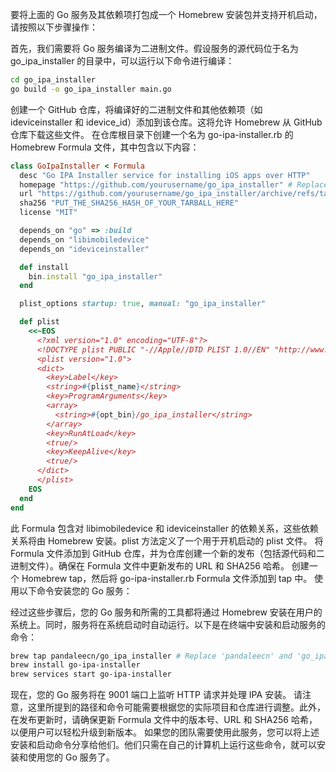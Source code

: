 要将上面的 Go 服务及其依赖项打包成一个 Homebrew 安装包并支持开机启动，请按照以下步骤操作：

首先，我们需要将 Go 服务编译为二进制文件。假设服务的源代码位于名为 go_ipa_installer 的目录中，可以运行以下命令进行编译：
```sh
cd go_ipa_installer
go build -o go_ipa_installer main.go
```

创建一个 GitHub 仓库，将编译好的二进制文件和其他依赖项（如 ideviceinstaller 和 idevice_id）添加到该仓库。这将允许 Homebrew 从 GitHub 仓库下载这些文件。
在仓库根目录下创建一个名为 go-ipa-installer.rb 的 Homebrew Formula 文件，其中包含以下内容：

```ruby
class GoIpaInstaller < Formula
  desc "Go IPA Installer service for installing iOS apps over HTTP"
  homepage "https://github.com/yourusername/go_ipa_installer" # Replace 'yourusername' with your actual GitHub username
  url "https://github.com/yourusername/go_ipa_installer/archive/refs/tags/v1.0.0.tar.gz" # Replace with the correct URL to the tarball of the release
  sha256 "PUT_THE_SHA256_HASH_OF_YOUR_TARBALL_HERE"
  license "MIT"

  depends_on "go" => :build
  depends_on "libimobiledevice"
  depends_on "ideviceinstaller"

  def install
    bin.install "go_ipa_installer"
  end

  plist_options startup: true, manual: "go_ipa_installer"

  def plist
    <<~EOS
      <?xml version="1.0" encoding="UTF-8"?>
      <!DOCTYPE plist PUBLIC "-//Apple//DTD PLIST 1.0//EN" "http://www.apple.com/DTDs/PropertyList-1.0.dtd">
      <plist version="1.0">
      <dict>
        <key>Label</key>
        <string>#{plist_name}</string>
        <key>ProgramArguments</key>
        <array>
          <string>#{opt_bin}/go_ipa_installer</string>
        </array>
        <key>RunAtLoad</key>
        <true/>
        <key>KeepAlive</key>
        <true/>
      </dict>
      </plist>
    EOS
  end
end
```

此 Formula 包含对 libimobiledevice 和 ideviceinstaller 的依赖关系，这些依赖关系将由 Homebrew 安装。plist 方法定义了一个用于开机启动的 plist 文件。
将 Formula 文件添加到 GitHub 仓库，并为仓库创建一个新的发布（包括源代码和二进制文件）。确保在 Formula 文件中更新发布的 URL 和 SHA256 哈希。
创建一个 Homebrew tap，然后将 go-ipa-installer.rb Formula 文件添加到 tap 中。
使用以下命令安装您的 Go 服务：

经过这些步骤后，您的 Go 服务和所需的工具都将通过 Homebrew 安装在用户的系统上。同时，服务将在系统启动时自动运行。以下是在终端中安装和启动服务的命令：
```sh
brew tap pandaleecn/go_ipa_installer # Replace 'pandaleecn' and 'go_ipa_installer' with the appropriate values
brew install go-ipa-installer
brew services start go-ipa-installer
```

现在，您的 Go 服务将在 9001 端口上监听 HTTP 请求并处理 IPA 安装。
请注意，这里所提到的路径和命令可能需要根据您的实际项目和仓库进行调整。此外，在发布更新时，请确保更新 Formula 文件中的版本号、URL 和 SHA256 哈希，以便用户可以轻松升级到新版本。
如果您的团队需要使用此服务，您可以将上述安装和启动命令分享给他们。他们只需在自己的计算机上运行这些命令，就可以安装和使用您的 Go 服务了。